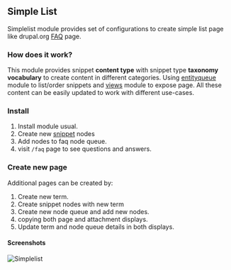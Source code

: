 ## Simple List
Simplelist module provides set of configurations to create simple list page like drupal.org [FAQ](https://www.drupal.org/about/faq) page.

### How does it work?

This module provides snippet **content type** with snippet type **taxonomy vocabulary** to create content in different categories. Using [entityqueue]() module to list/order snippets and [views]() module to expose page. All these content can be easily updated to work with different use-cases.

### Install

1. Install module usual.
2. Create new [snippet]() nodes
3. Add nodes to faq node queue.
4. visit `/faq` page to see questions and answers.

### Create new page

Additional pages can be created by:
1. Create new term.
2. Create snippet nodes with new term
3. Create new node queue and add new nodes.
4. copying both page and attachment displays.
5. Update term and node queue details in both displays.

#### Screenshots
![Simplelist](https://user-images.githubusercontent.com/1220029/34498438-765aeeea-eff9-11e7-896e-7ebc075a354d.gif)
